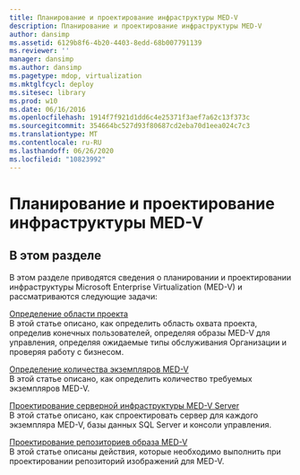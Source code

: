 ```yaml
---
title: Планирование и проектирование инфраструктуры MED-V
description: Планирование и проектирование инфраструктуры MED-V
author: dansimp
ms.assetid: 6129b8f6-4b20-4403-8edd-68b007791139
ms.reviewer: ''
manager: dansimp
ms.author: dansimp
ms.pagetype: mdop, virtualization
ms.mktglfcycl: deploy
ms.sitesec: library
ms.prod: w10
ms.date: 06/16/2016
ms.openlocfilehash: 1914f7f921d1dd6c4e25371f3aef7a62c13f373c
ms.sourcegitcommit: 354664bc527d93f80687cd2eba70d1eea024c7c3
ms.translationtype: MT
ms.contentlocale: ru-RU
ms.lasthandoff: 06/26/2020
ms.locfileid: "10823992"
---
```

# Планирование и проектирование инфраструктуры MED-V


## В этом разделе


В этом разделе приводятся сведения о планировании и проектировании инфраструктуры Microsoft Enterprise Virtualization (MED-V) и рассматриваются следующие задачи:

<a href="" id="define-the-project-scope"></a>[Определение области проекта](define-the-project-scope.md)  
В этой статье описано, как определить область охвата проекта, определив конечных пользователей, определяя образы MED-V для управления, определяя ожидаемые типы обслуживания Организации и проверяя работу с бизнесом.

<a href="" id="identify-the-number-of-med-v-instances"></a>[Определение количества экземпляров MED-V](identify-the-number-of-med-v-instances.md)  
В этой статье описано, как определить количество требуемых экземпляров MED-V.

<a href="" id="design-the-med-v-server-infrastructure"></a>[Проектирование серверной инфраструктуры MED-V Server](design-the-med-v-server-infrastructure.md)  
В этой статье описано, как спроектировать сервер для каждого экземпляра MED-V, базы данных SQL Server и консоли управления.

<a href="" id="design-the-med-v-image-repositories"></a>[Проектирование репозиториев образа MED-V](design-the-med-v-image-repositories.md)  
В этой статье описаны действия, которые необходимо выполнить при проектировании репозиторий изображений для MED-V.

 

 





